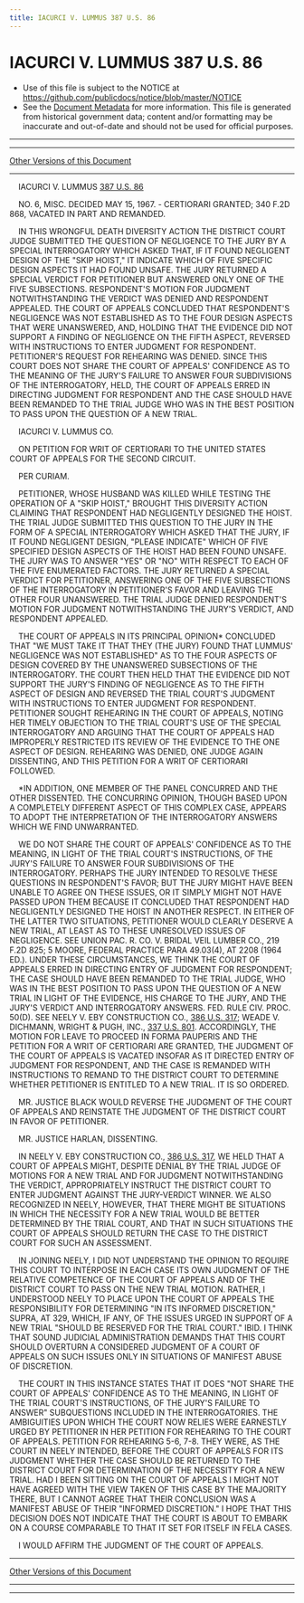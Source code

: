 ```yaml
---
title: IACURCI V. LUMMUS 387 U.S. 86
---
```


# IACURCI V. LUMMUS 387 U.S. 86

* Use of this file is subject to the NOTICE at https://github.com/publicdocs/notice/blob/master/NOTICE
* See the [Document Metadata](../../../index.md) for more information.
  This file is generated from historical government data; content and/or formatting may be inaccurate and out-of-date and should not be used for official purposes.

----------
----------

[Other Versions of this Document](https://publicdocs.github.io/go/links?ns=uslm-x&ref=%2Fus%2Fcourts%2Fscotus%2FusReporter%2F387%2F86)

----------

    IACURCI V. LUMMUS [387 U.S. 86][/us/courts/scotus/usReporter/387/86]

    NO. 6, MISC.  DECIDED MAY 15, 1967.  - CERTIORARI GRANTED; 340 F.2D 868, VACATED IN PART AND REMANDED.

    IN THIS WRONGFUL DEATH DIVERSITY ACTION THE DISTRICT COURT JUDGE SUBMITTED THE QUESTION OF NEGLIGENCE TO THE JURY BY A SPECIAL INTERROGATORY WHICH ASKED THAT, IF IT FOUND NEGLIGENT DESIGN OF THE "SKIP HOIST," IT INDICATE WHICH OF FIVE SPECIFIC DESIGN ASPECTS IT HAD FOUND UNSAFE.  THE JURY RETURNED A SPECIAL VERDICT FOR PETITIONER BUT ANSWERED ONLY ONE OF THE FIVE SUBSECTIONS.  RESPONDENT'S MOTION FOR JUDGMENT NOTWITHSTANDING THE VERDICT WAS DENIED AND RESPONDENT APPEALED.  THE COURT OF APPEALS CONCLUDED THAT RESPONDENT'S NEGLIGENCE WAS NOT ESTABLISHED AS TO THE FOUR DESIGN ASPECTS THAT WERE UNANSWERED, AND, HOLDING THAT THE EVIDENCE DID NOT SUPPORT A FINDING OF NEGLIGENCE ON THE FIFTH ASPECT, REVERSED WITH INSTRUCTIONS TO ENTER JUDGMENT FOR RESPONDENT.  PETITIONER'S REQUEST FOR REHEARING WAS DENIED.  SINCE THIS COURT DOES NOT SHARE THE COURT OF APPEALS' CONFIDENCE AS TO THE MEANING OF THE JURY'S FAILURE TO ANSWER FOUR SUBDIVISIONS OF THE INTERROGATORY, HELD, THE COURT OF APPEALS ERRED IN DIRECTING JUDGMENT FOR RESPONDENT AND THE CASE SHOULD HAVE BEEN REMANDED TO THE TRIAL JUDGE WHO WAS IN THE BEST POSITION TO PASS UPON THE QUESTION OF A NEW TRIAL.

    IACURCI V. LUMMUS CO.

    ON PETITION FOR WRIT OF CERTIORARI TO THE UNITED STATES COURT OF APPEALS FOR THE SECOND CIRCUIT.

    PER CURIAM.

    PETITIONER, WHOSE HUSBAND WAS KILLED WHILE TESTING THE OPERATION OF A "SKIP HOIST," BROUGHT THIS DIVERSITY ACTION CLAIMING THAT RESPONDENT HAD NEGLIGENTLY DESIGNED THE HOIST.  THE TRIAL JUDGE SUBMITTED THIS QUESTION TO THE JURY IN THE FORM OF A SPECIAL INTERROGATORY WHICH ASKED THAT THE JURY, IF IT FOUND NEGLIGENT DESIGN, "PLEASE INDICATE" WHICH OF FIVE SPECIFIED DESIGN ASPECTS OF THE HOIST HAD BEEN FOUND UNSAFE.  THE JURY WAS TO ANSWER "YES" OR "NO" WITH RESPECT TO EACH OF THE FIVE ENUMERATED FACTORS.  THE JURY RETURNED A SPECIAL VERDICT FOR PETITIONER, ANSWERING ONE OF THE FIVE SUBSECTIONS OF THE INTERROGATORY IN PETITIONER'S FAVOR AND LEAVING THE OTHER FOUR UNANSWERED.  THE TRIAL JUDGE DENIED RESPONDENT'S MOTION FOR JUDGMENT NOTWITHSTANDING THE JURY'S VERDICT, AND RESPONDENT APPEALED.

    THE COURT OF APPEALS IN ITS PRINCIPAL OPINION\* CONCLUDED THAT "WE MUST TAKE IT THAT THEY (THE JURY) FOUND THAT LUMMUS' NEGLIGENCE WAS NOT ESTABLISHED" AS TO THE FOUR ASPECTS OF DESIGN COVERED BY THE UNANSWERED SUBSECTIONS OF THE INTERROGATORY.  THE COURT THEN HELD THAT THE EVIDENCE DID NOT SUPPORT THE JURY'S FINDING OF NEGLIGENCE AS TO THE FIFTH ASPECT OF DESIGN AND REVERSED THE TRIAL COURT'S JUDGMENT WITH INSTRUCTIONS TO ENTER JUDGMENT FOR RESPONDENT.  PETITIONER SOUGHT REHEARING IN THE COURT OF APPEALS, NOTING HER TIMELY OBJECTION TO THE TRIAL COURT'S USE OF THE SPECIAL INTERROGATORY AND ARGUING THAT THE COURT OF APPEALS HAD IMPROPERLY RESTRICTED ITS REVIEW OF THE EVIDENCE TO THE ONE ASPECT OF DESIGN.  REHEARING WAS DENIED, ONE JUDGE AGAIN DISSENTING, AND THIS PETITION FOR A WRIT OF CERTIORARI FOLLOWED.

    \*IN ADDITION, ONE MEMBER OF THE PANEL CONCURRED AND THE OTHER DISSENTED.  THE CONCURRING OPINION, THOUGH BASED UPON A COMPLETELY DIFFERENT ASPECT OF THIS COMPLEX CASE, APPEARS TO ADOPT THE INTERPRETATION OF THE INTERROGATORY ANSWERS WHICH WE FIND UNWARRANTED.

    WE DO NOT SHARE THE COURT OF APPEALS' CONFIDENCE AS TO THE MEANING, IN LIGHT OF THE TRIAL COURT'S INSTRUCTIONS, OF THE JURY'S FAILURE TO ANSWER FOUR SUBDIVISIONS OF THE INTERROGATORY.  PERHAPS THE JURY INTENDED TO RESOLVE THESE QUESTIONS IN RESPONDENT'S FAVOR; BUT THE JURY MIGHT HAVE BEEN UNABLE TO AGREE ON THESE ISSUES, OR IT SIMPLY MIGHT NOT HAVE PASSED UPON THEM BECAUSE IT CONCLUDED THAT RESPONDENT HAD NEGLIGENTLY DESIGNED THE HOIST IN ANOTHER RESPECT.  IN EITHER OF THE LATTER TWO SITUATIONS, PETITIONER WOULD CLEARLY DESERVE A NEW TRIAL, AT LEAST AS TO THESE UNRESOLVED ISSUES OF NEGLIGENCE.  SEE UNION PAC. R. CO. V. BRIDAL VEIL LUMBER CO., 219 F.2D 825; 5 MOORE, FEDERAL PRACTICE PARA 49.03(4), AT 2208 (1964 ED.).  UNDER THESE CIRCUMSTANCES, WE THINK THE COURT OF APPEALS ERRED IN DIRECTING ENTRY OF JUDGMENT FOR RESPONDENT; THE CASE SHOULD HAVE BEEN REMANDED TO THE TRIAL JUDGE, WHO WAS IN THE BEST POSITION TO PASS UPON THE QUESTION OF A NEW TRIAL IN LIGHT OF THE EVIDENCE, HIS CHARGE TO THE JURY, AND THE JURY'S VERDICT AND INTERROGATORY ANSWERS.  FED. RULE CIV. PROC. 50(D).  SEE NEELY V. EBY CONSTRUCTION CO., [386 U.S. 317][/us/courts/scotus/usReporter/386/317]; WEADE V. DICHMANN, WRIGHT & PUGH, INC., [337 U.S. 801][/us/courts/scotus/usReporter/337/801].  ACCORDINGLY, THE MOTION FOR LEAVE TO PROCEED IN FORMA PAUPERIS AND THE PETITION FOR A WRIT OF CERTIORARI ARE GRANTED, THE JUDGMENT OF THE COURT OF APPEALS IS VACATED INSOFAR AS IT DIRECTED ENTRY OF JUDGMENT FOR RESPONDENT, AND THE CASE IS REMANDED WITH INSTRUCTIONS TO REMAND TO THE DISTRICT COURT TO DETERMINE WHETHER PETITIONER IS ENTITLED TO A NEW TRIAL.  IT IS SO ORDERED.

    MR. JUSTICE BLACK WOULD REVERSE THE JUDGMENT OF THE COURT OF APPEALS AND REINSTATE THE JUDGMENT OF THE DISTRICT COURT IN FAVOR OF PETITIONER.

    MR. JUSTICE HARLAN, DISSENTING.

    IN NEELY V. EBY CONSTRUCTION CO., [386 U.S. 317][/us/courts/scotus/usReporter/386/317], WE HELD THAT A COURT OF APPEALS MIGHT, DESPITE DENIAL BY THE TRIAL JUDGE OF MOTIONS FOR A NEW TRIAL AND FOR JUDGMENT NOTWITHSTANDING THE VERDICT, APPROPRIATELY INSTRUCT THE DISTRICT COURT TO ENTER JUDGMENT AGAINST THE JURY-VERDICT WINNER.  WE ALSO RECOGNIZED IN NEELY, HOWEVER, THAT THERE MIGHT BE SITUATIONS IN WHICH THE NECESSITY FOR A NEW TRIAL WOULD BE BETTER DETERMINED BY THE TRIAL COURT, AND THAT IN SUCH SITUATIONS THE COURT OF APPEALS SHOULD RETURN THE CASE TO THE DISTRICT COURT FOR SUCH AN ASSESSMENT.

    IN JOINING NEELY, I DID NOT UNDERSTAND THE OPINION TO REQUIRE THIS COURT TO INTERPOSE IN EACH CASE ITS OWN JUDGMENT OF THE RELATIVE COMPETENCE OF THE COURT OF APPEALS AND OF THE DISTRICT COURT TO PASS ON THE NEW TRIAL MOTION.  RATHER, I UNDERSTOOD NEELY TO PLACE UPON THE COURT OF APPEALS THE RESPONSIBILITY FOR DETERMINING "IN ITS INFORMED DISCRETION," SUPRA, AT 329, WHICH, IF ANY, OF THE ISSUES URGED IN SUPPORT OF A NEW TRIAL "SHOULD BE RESERVED FOR THE TRIAL COURT."  IBID. I THINK THAT SOUND JUDICIAL ADMINISTRATION DEMANDS THAT THIS COURT SHOULD OVERTURN A CONSIDERED JUDGMENT OF A COURT OF APPEALS ON SUCH ISSUES ONLY IN SITUATIONS OF MANIFEST ABUSE OF DISCRETION.

    THE COURT IN THIS INSTANCE STATES THAT IT DOES "NOT SHARE THE COURT OF APPEALS' CONFIDENCE AS TO THE MEANING, IN LIGHT OF THE TRIAL COURT'S INSTRUCTIONS, OF THE JURY'S FAILURE TO ANSWER" SUBQUESTIONS INCLUDED IN THE INTERROGATORIES.  THE AMBIGUITIES UPON WHICH THE COURT NOW RELIES WERE EARNESTLY URGED BY PETITIONER IN HER PETITION FOR REHEARING TO THE COURT OF APPEALS.  PETITION FOR REHEARING 5-6, 7-8.  THEY WERE, AS THE COURT IN NEELY INTENDED, BEFORE THE COURT OF APPEALS FOR ITS JUDGMENT WHETHER THE CASE SHOULD BE RETURNED TO THE DISTRICT COURT FOR DETERMINATION OF THE NECESSITY FOR A NEW TRIAL.  HAD I BEEN SITTING ON THE COURT OF APPEALS I MIGHT NOT HAVE AGREED WITH THE VIEW TAKEN OF THIS CASE BY THE MAJORITY THERE, BUT I CANNOT AGREE THAT THEIR CONCLUSION WAS A MANIFEST ABUSE OF THEIR "INFORMED DISCRETION."  I HOPE THAT THIS DECISION DOES NOT INDICATE THAT THE COURT IS ABOUT TO EMBARK ON A COURSE COMPARABLE TO THAT IT SET FOR ITSELF IN FELA CASES.

    I WOULD AFFIRM THE JUDGMENT OF THE COURT OF APPEALS.

----------

[Other Versions of this Document](https://publicdocs.github.io/go/links?ns=uslm-x&ref=%2Fus%2Fcourts%2Fscotus%2FusReporter%2F387%2F86)

----------
----------

[/us/courts/scotus/usReporter/387/86]: https://publicdocs.github.io/go/links?ns=uslm-x&ref=%2Fus%2Fcourts%2Fscotus%2FusReporter%2F387%2F86
[/us/courts/scotus/usReporter/386/317]: https://publicdocs.github.io/go/links?ns=uslm-x&ref=%2Fus%2Fcourts%2Fscotus%2FusReporter%2F386%2F317
[/us/courts/scotus/usReporter/337/801]: https://publicdocs.github.io/go/links?ns=uslm-x&ref=%2Fus%2Fcourts%2Fscotus%2FusReporter%2F337%2F801
[/us/courts/scotus/usReporter/386/317]: https://publicdocs.github.io/go/links?ns=uslm-x&ref=%2Fus%2Fcourts%2Fscotus%2FusReporter%2F386%2F317


